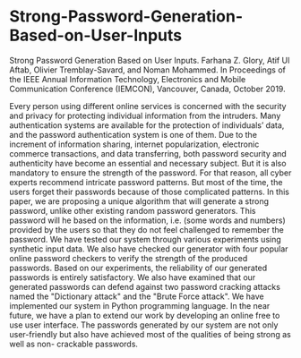 # Strong-Password-Generation-Based-on-User-Inputs
Strong Password Generation Based on User Inputs. Farhana Z. Glory, Atif Ul Aftab, Olivier Tremblay-Savard, and Noman Mohammed.
In Proceedings of the IEEE Annual Information Technology, Electronics and Mobile Communication Conference (IEMCON), Vancouver, Canada, October 2019.


Every person using different online services is concerned with the security and privacy for protecting individual information from the intruders. Many authentication systems are available for the protection of individuals’ data, and the password authentication system is one of them. Due to the increment of information sharing, internet popularization, electronic commerce transactions, and data transferring, both password security and authenticity have become an essential and necessary subject. But it is also mandatory to ensure the strength of the password. For that reason, all cyber experts recommend intricate password patterns. But most of the time, the users forget their passwords because of those complicated patterns. In this paper, we are proposing a unique algorithm that will generate a strong password, unlike other existing random password generators. This password will he based on the information, i.e. (some words and numbers) provided by the users so that they do not feel challenged to remember the password. We have tested our system through various experiments using synthetic input data. We also have checked our generator with four popular online password checkers to verify the strength of the produced passwords. Based on our experiments, the reliability of our generated passwords is entirely satisfactory. We also have examined that our generated passwords can defend against two password cracking attacks named the "Dictionary attack" and the "Brute Force attack". We have implemented our system in Python programming language. In the near future, we have a plan to extend our work by developing an online free to use user interface. The passwords generated by our system are not only user-friendly but also have achieved most of the qualities of being strong as well as non- crackable passwords.
